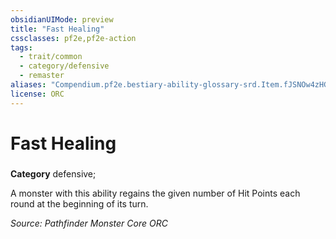 ```yaml
---
obsidianUIMode: preview
title: "Fast Healing"
cssclasses: pf2e,pf2e-action
tags:
  - trait/common
  - category/defensive
  - remaster
aliases: "Compendium.pf2e.bestiary-ability-glossary-srd.Item.fJSNOw4zHGbIm4bZ"
license: ORC
---
```

# Fast Healing

### 

**Category** defensive; 




A monster with this ability regains the given number of Hit Points each round at the beginning of its turn.

*Source: Pathfinder Monster Core*
*ORC*